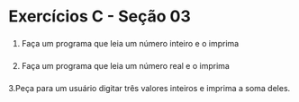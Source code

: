# Exercícios C - Seção 03

###
1. Faça um programa que leia um número inteiro e o imprima
###
2. Faça um programa que leia um número real e o imprima
###
3.Peça para um usuário digitar três valores inteiros e imprima a soma deles.